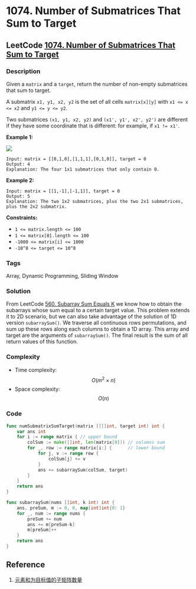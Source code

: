 # 1074. Number of Submatrices That Sum to Target

## LeetCode [1074. Number of Submatrices That Sum to Target](https://leetcode-cn.com/problems/number-of-submatrices-that-sum-to-target/)

### Description

Given a `matrix` and a `target`, return the number of non-empty submatrices that sum to target.

A submatrix `x1, y1, x2, y2` is the set of all cells `matrix[x][y]` with `x1 <= x <= x2` and `y1 <= y <= y2`.

Two submatrices `(x1, y1, x2, y2)` and `(x1', y1', x2', y2')` are different if they have some coordinate that is different: for example, if `x1 != x1'`.

**Example 1:**

![](https://assets.leetcode.com/uploads/2020/09/02/mate1.jpg)

```text
Input: matrix = [[0,1,0],[1,1,1],[0,1,0]], target = 0
Output: 4
Explanation: The four 1x1 submatrices that only contain 0.
```

**Example 2:** 

```text
Input: matrix = [[1,-1],[-1,1]], target = 0
Output: 5
Explanation: The two 1x2 submatrices, plus the two 2x1 submatrices, plus the 2x2 submatrix.
```

**Constraints:**

* `1 <= matrix.length <= 100`
* `1 <= matrix[0].length <= 100`
* `-1000 <= matrix[i] <= 1000`
* `-10^8 <= target <= 10^8`

### Tags

Array, Dynamic Programming, Sliding Window

### Solution

From LeetCode [560. Subarray Sum Equals K](560.-subarray-sum-equals-k.md) we know how to obtain the subarrays whose sum equal to a certain target value. This problem extends it to 2D scenario, but we can also take advantage of the solution of 1D version `subarraySum()`. We traverse all continuous rows permutations, and sum up these rows along each columns to obtain a 1D array. This array and target are the arguments of  `subarraySum()`. The final result is the sum of all return values of this function.

### Complexity

* Time complexity: $$O(m^2\times n)$$
* Space complexity: $$O(n)$$

### Code

```go
func numSubmatrixSumTarget(matrix [][]int, target int) int {
	var ans int
	for i := range matrix { // upper bound
		colSum := make([]int, len(matrix[0])) // columns sum
		for _, row := range matrix[i:] {      // lower bound
			for j, v := range row {
				colSum[j] += v
			}
			ans += subarraySum(colSum, target)
		}
	}
	return ans
}

func subarraySum(nums []int, k int) int {
	ans, preSum, m := 0, 0, map[int]int{0: 1}
	for _, num := range nums {
		preSum += num
		ans += m[preSum-k]
		m[preSum]++
	}
	return ans
}
```

## Reference

1. [元素和为目标值的子矩阵数量](https://leetcode-cn.com/problems/number-of-submatrices-that-sum-to-target/solution/yuan-su-he-wei-mu-biao-zhi-de-zi-ju-zhen-8ym2/)

